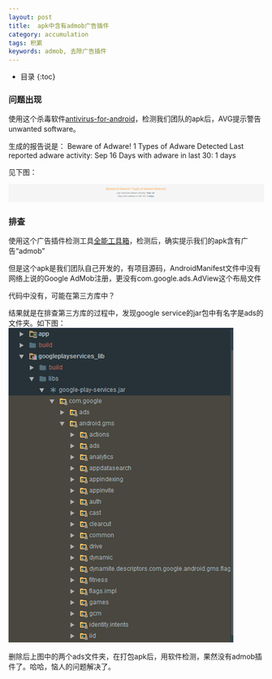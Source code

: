 ```yaml
---
layout: post
title:  apk中含有admob广告插件
category: accumulation
tags: 积累
keywords: admob, 去除广告插件
---
```


* 目录
{:toc}

### 问题出现

使用这个杀毒软件[antivirus-for-android](http://www.avg.com/no-en/antivirus-for-android)，检测我们团队的apk后，AVG提示警告unwanted software。

生成的报告说是：
Beware of Adware! 1 Types of Adware Detected
Last reported adware activity:	Sep 16
Days with adware in last 30:	1 days

见下图：

![google_servcie_ads](/assets\img\avg_warning.PNG)

### 排查

使用这个广告插件检测工具[全能工具箱](https://play.google.com/store/apps/details?id=imoblife.toolbox.full&hl=zh)，检测后，确实提示我们的apk含有广告“admob”

但是这个apk是我们团队自己开发的，有项目源码，AndroidManifest文件中没有网络上说的Google AdMob注册，更没有com.google.ads.AdView这个布局文件

代码中没有，可能在第三方库中？

结果就是在排查第三方库的过程中，发现google service的jar包中有名字是ads的文件夹。如下图：
![google_servcie_ads](/assets\img\google_servcie_ads.PNG)

删除后上图中的两个ads文件夹，在打包apk后，用软件检测，果然没有admob插件了。哈哈，恼人的问题解决了。
